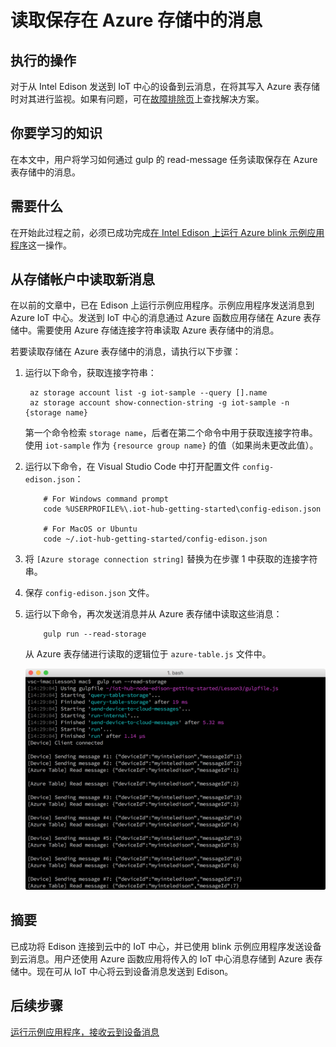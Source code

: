 <properties
    pageTitle="读取保存在 Azure 存储中的消息 | Azure"
    description="在将从设备到云的消息写入 Azure 表存储时，对其进行监视。"
    services="iot-hub"
    documentationcenter=""
    author="shizn"
    manager="timtl"
    tags=""
    keywords="云中的数据, 云数据收集, iot 云服务, iot 数据" />
<tags
    ms.assetid="fa2c7efe-7e34-4e39-bb70-015c15ac69ed"
    ms.service="iot-hub"
    ms.devlang="nodejs"
    ms.topic="article"
    ms.tgt_pltfrm="na"
    ms.workload="na"
    ms.date="11/8/2016"
    wacn.date="01/06/2017"
    ms.author="xshi" />  


# 读取保存在 Azure 存储中的消息
## 执行的操作
对于从 Intel Edison 发送到 IoT 中心的设备到云消息，在将其写入 Azure 表存储时对其进行监视。如果有问题，可在[故障排除页][troubleshooting]上查找解决方案。

## 你要学习的知识
在本文中，用户将学习如何通过 gulp 的 read-message 任务读取保存在 Azure 表存储中的消息。

## 需要什么
在开始此过程之前，必须已成功完成[在 Intel Edison 上运行 Azure blink 示例应用程序][run-the-azure-blink-sample-application-on-intel-edison]这一操作。

## 从存储帐户中读取新消息
在以前的文章中，已在 Edison 上运行示例应用程序。示例应用程序发送消息到 Azure IoT 中心。发送到 IoT 中心的消息通过 Azure 函数应用存储在 Azure 表存储中。需要使用 Azure 存储连接字符串读取 Azure 表存储中的消息。

若要读取存储在 Azure 表存储中的消息，请执行以下步骤：

1. 运行以下命令，获取连接字符串：

   
		az storage account list -g iot-sample --query [].name
		az storage account show-connection-string -g iot-sample -n {storage name}
   

    第一个命令检索 `storage name`，后者在第二个命令中用于获取连接字符串。使用 `iot-sample` 作为 `{resource group name}` 的值（如果尚未更改此值）。
    
2. 运行以下命令，在 Visual Studio Code 中打开配置文件 `config-edison.json`：

   
		   # For Windows command prompt
		   code %USERPROFILE%\.iot-hub-getting-started\config-edison.json

		   # For MacOS or Ubuntu
		   code ~/.iot-hub-getting-started/config-edison.json
   
3. 将 `[Azure storage connection string]` 替换为在步骤 1 中获取的连接字符串。
4. 保存 `config-edison.json` 文件。
5. 运行以下命令，再次发送消息并从 Azure 表存储中读取这些消息：

   
		   gulp run --read-storage
   

    从 Azure 表存储进行读取的逻辑位于 `azure-table.js` 文件中。

    ![gulp run --read-storage][gulp run]  


## 摘要
已成功将 Edison 连接到云中的 IoT 中心，并已使用 blink 示例应用程序发送设备到云消息。用户还使用 Azure 函数应用将传入的 IoT 中心消息存储到 Azure 表存储中。现在可从 IoT 中心将云到设备消息发送到 Edison。

## 后续步骤
[运行示例应用程序，接收云到设备消息][receive-cloud-to-device-messages]
<!-- Images and links -->


[troubleshooting]: /documentation/articles/iot-hub-intel-edison-kit-node-troubleshooting/
[run-the-azure-blink-sample-application-on-intel-edison]: /documentation/articles/iot-hub-intel-edison-kit-node-lesson3-run-azure-blink/
[gulp run]: ./media/iot-hub-intel-edison-lessons/lesson3/gulp_read_message.png
[receive-cloud-to-device-messages]: /documentation/articles/iot-hub-intel-edison-kit-node-lesson4-send-cloud-to-device-messages/

<!---HONumber=Mooncake_0103_2017-->